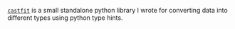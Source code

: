 [`castfit`][1] is a small standalone python library I wrote for converting data into different types using python type hints.

[1]: https://github.com/metaist/castfit
